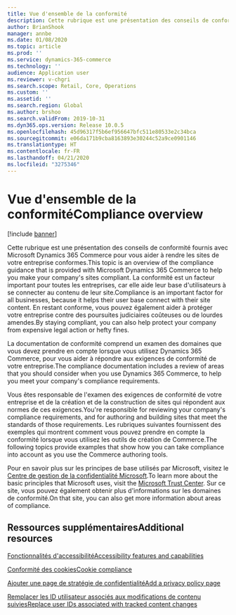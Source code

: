 ```yaml
---
title: Vue d'ensemble de la conformité
description: Cette rubrique est une présentation des conseils de conformité fournis avec Microsoft Dynamics 365 Commerce pour vous aider à rendre les sites de votre entreprise conformes.
author: BrianShook
manager: annbe
ms.date: 01/08/2020
ms.topic: article
ms.prod: ''
ms.service: dynamics-365-commerce
ms.technology: ''
audience: Application user
ms.reviewer: v-chgri
ms.search.scope: Retail, Core, Operations
ms.custom: ''
ms.assetid: ''
ms.search.region: Global
ms.author: brshoo
ms.search.validFrom: 2019-10-31
ms.dyn365.ops.version: Release 10.0.5
ms.openlocfilehash: 45d96317f5b6ef956647bfc511e80533e2c34bca
ms.sourcegitcommit: e06da171b9cba8163893e30244c52a9ce0901146
ms.translationtype: HT
ms.contentlocale: fr-FR
ms.lasthandoff: 04/21/2020
ms.locfileid: "3275346"
---
```

# <a name="compliance-overview"></a><span data-ttu-id="30e22-103">Vue d'ensemble de la conformité</span><span class="sxs-lookup"><span data-stu-id="30e22-103">Compliance overview</span></span>


[!include [banner](includes/banner.md)]

<span data-ttu-id="30e22-104">Cette rubrique est une présentation des conseils de conformité fournis avec Microsoft Dynamics 365 Commerce pour vous aider à rendre les sites de votre entreprise conformes.</span><span class="sxs-lookup"><span data-stu-id="30e22-104">This topic is an overview of the compliance guidance that is provided with Microsoft Dynamics 365 Commerce to help you make your company's sites compliant.</span></span> <span data-ttu-id="30e22-105">La conformité est un facteur important pour toutes les entreprises, car elle aide leur base d'utilisateurs à se connecter au contenu de leur site.</span><span class="sxs-lookup"><span data-stu-id="30e22-105">Compliance is an important factor for all businesses, because it helps their user base connect with their site content.</span></span> <span data-ttu-id="30e22-106">En restant conforme, vous pouvez également aider à protéger votre entreprise contre des poursuites judiciaires coûteuses ou de lourdes amendes.</span><span class="sxs-lookup"><span data-stu-id="30e22-106">By staying compliant, you can also help protect your company from expensive legal action or hefty fines.</span></span>

<span data-ttu-id="30e22-107">La documentation de conformité comprend un examen des domaines que vous devez prendre en compte lorsque vous utilisez Dynamics 365 Commerce, pour vous aider à répondre aux exigences de conformité de votre entreprise.</span><span class="sxs-lookup"><span data-stu-id="30e22-107">The compliance documentation includes a review of areas that you should consider when you use Dynamics 365 Commerce, to help you meet your company's compliance requirements.</span></span>

<span data-ttu-id="30e22-108">Vous êtes responsable de l'examen des exigences de conformité de votre entreprise et de la création et de la construction de sites qui répondent aux normes de ces exigences.</span><span class="sxs-lookup"><span data-stu-id="30e22-108">You're responsible for reviewing your company's compliance requirements, and for authoring and building sites that meet the standards of those requirements.</span></span> <span data-ttu-id="30e22-109">Les rubriques suivantes fournissent des exemples qui montrent comment vous pouvez prendre en compte la conformité lorsque vous utilisez les outils de création de Commerce.</span><span class="sxs-lookup"><span data-stu-id="30e22-109">The following topics provide examples that show how you can take compliance into account as you use the Commerce authoring tools.</span></span>

<span data-ttu-id="30e22-110">Pour en savoir plus sur les principes de base utilisés par Microsoft, visitez le [Centre de gestion de la confidentialité Microsoft](https://www.microsoft.com/trust-center).</span><span class="sxs-lookup"><span data-stu-id="30e22-110">To learn more about the basic principles that Microsoft uses, visit the [Microsoft Trust Center](https://www.microsoft.com/trust-center).</span></span> <span data-ttu-id="30e22-111">Sur ce site, vous pouvez également obtenir plus d'informations sur les domaines de conformité.</span><span class="sxs-lookup"><span data-stu-id="30e22-111">On that site, you can also get more information about areas of compliance.</span></span>

## <a name="additional-resources"></a><span data-ttu-id="30e22-112">Ressources supplémentaires</span><span class="sxs-lookup"><span data-stu-id="30e22-112">Additional resources</span></span>

[<span data-ttu-id="30e22-113">Fonctionnalités d'accessibilité</span><span class="sxs-lookup"><span data-stu-id="30e22-113">Accessibility features and capabilities</span></span>](accessibility.md)

[<span data-ttu-id="30e22-114">Conformité des cookies</span><span class="sxs-lookup"><span data-stu-id="30e22-114">Cookie compliance</span></span>](cookie-compliance.md)

[<span data-ttu-id="30e22-115">Ajouter une page de stratégie de confidentialité</span><span class="sxs-lookup"><span data-stu-id="30e22-115">Add a privacy policy page</span></span>](add-privacy-page.md)

[<span data-ttu-id="30e22-116">Remplacer les ID utilisateur associés aux modifications de contenu suivies</span><span class="sxs-lookup"><span data-stu-id="30e22-116">Replace user IDs associated with tracked content changes</span></span>](replace-IDs-tracked-changes.md)
